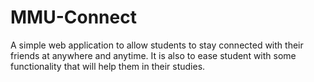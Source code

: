 # MMU-Connect
A simple web application to allow students to stay connected with their friends at anywhere and anytime. It is also to ease student with some functionality that will help them in their studies.
